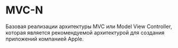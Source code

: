 # MVC-N
Базовая реализации архитектуры MVC или Model View Controller, которая является рекомендуемой архитектурой для создания приложений компанией Apple.
